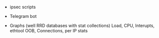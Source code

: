 
* ipsec scripts

* Telegram bot
* Graphs (well RRD databases with stat collections) Load, CPU, Interupts, ethtool OOB, Connections, per IP stats
